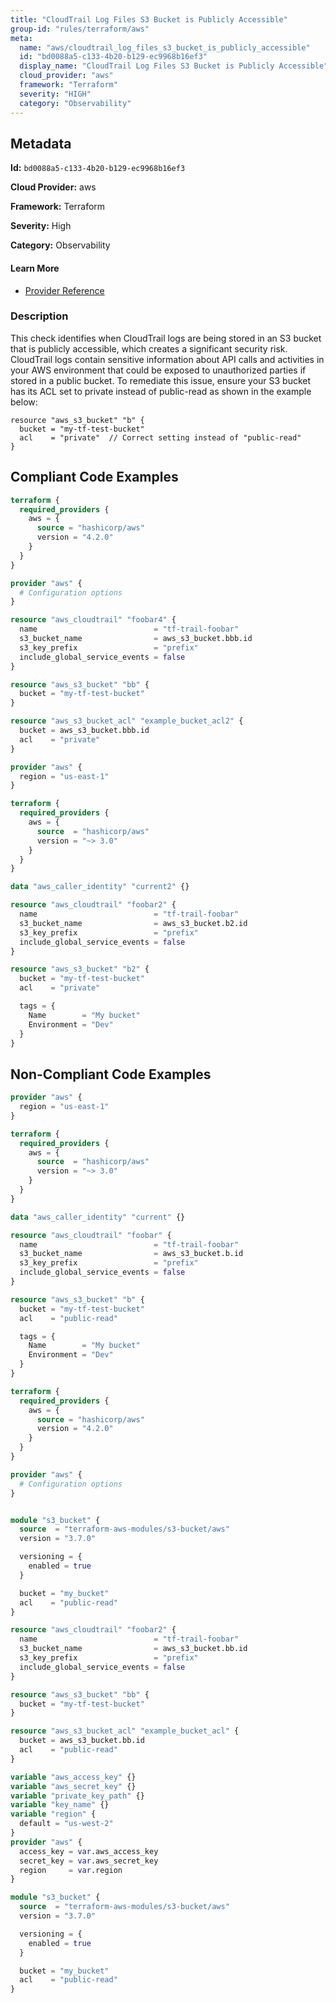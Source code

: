 ```yaml
---
title: "CloudTrail Log Files S3 Bucket is Publicly Accessible"
group-id: "rules/terraform/aws"
meta:
  name: "aws/cloudtrail_log_files_s3_bucket_is_publicly_accessible"
  id: "bd0088a5-c133-4b20-b129-ec9968b16ef3"
  display_name: "CloudTrail Log Files S3 Bucket is Publicly Accessible"
  cloud_provider: "aws"
  framework: "Terraform"
  severity: "HIGH"
  category: "Observability"
---
```

## Metadata

**Id:** `bd0088a5-c133-4b20-b129-ec9968b16ef3`

**Cloud Provider:** aws

**Framework:** Terraform

**Severity:** High

**Category:** Observability

#### Learn More

 - [Provider Reference](https://registry.terraform.io/providers/hashicorp/aws/latest/docs/resources/cloudtrail#s3_bucket_name)

### Description

 This check identifies when CloudTrail logs are being stored in an S3 bucket that is publicly accessible, which creates a significant security risk. CloudTrail logs contain sensitive information about API calls and activities in your AWS environment that could be exposed to unauthorized parties if stored in a public bucket. To remediate this issue, ensure your S3 bucket has its ACL set to private instead of public-read as shown in the example below:

```
resource "aws_s3_bucket" "b" {
  bucket = "my-tf-test-bucket"
  acl    = "private"  // Correct setting instead of "public-read"
}
```


## Compliant Code Examples
```terraform
terraform {
  required_providers {
    aws = {
      source = "hashicorp/aws"
      version = "4.2.0"
    }
  }
}

provider "aws" {
  # Configuration options
}

resource "aws_cloudtrail" "foobar4" {
  name                          = "tf-trail-foobar"
  s3_bucket_name                = aws_s3_bucket.bbb.id
  s3_key_prefix                 = "prefix"
  include_global_service_events = false
}

resource "aws_s3_bucket" "bb" {
  bucket = "my-tf-test-bucket"
}

resource "aws_s3_bucket_acl" "example_bucket_acl2" {
  bucket = aws_s3_bucket.bbb.id
  acl    = "private"
}

```

```terraform
provider "aws" {
  region = "us-east-1"
}

terraform {
  required_providers {
    aws = {
      source  = "hashicorp/aws"
      version = "~> 3.0"
    }
  }
}

data "aws_caller_identity" "current2" {}

resource "aws_cloudtrail" "foobar2" {
  name                          = "tf-trail-foobar"
  s3_bucket_name                = aws_s3_bucket.b2.id
  s3_key_prefix                 = "prefix"
  include_global_service_events = false
}

resource "aws_s3_bucket" "b2" {
  bucket = "my-tf-test-bucket"
  acl    = "private"

  tags = {
    Name        = "My bucket"
    Environment = "Dev"
  }
}

```
## Non-Compliant Code Examples
```terraform
provider "aws" {
  region = "us-east-1"
}

terraform {
  required_providers {
    aws = {
      source  = "hashicorp/aws"
      version = "~> 3.0"
    }
  }
}

data "aws_caller_identity" "current" {}

resource "aws_cloudtrail" "foobar" {
  name                          = "tf-trail-foobar"
  s3_bucket_name                = aws_s3_bucket.b.id
  s3_key_prefix                 = "prefix"
  include_global_service_events = false
}

resource "aws_s3_bucket" "b" {
  bucket = "my-tf-test-bucket"
  acl    = "public-read"

  tags = {
    Name        = "My bucket"
    Environment = "Dev"
  }
}

```

```terraform
terraform {
  required_providers {
    aws = {
      source = "hashicorp/aws"
      version = "4.2.0"
    }
  }
}

provider "aws" {
  # Configuration options
}


module "s3_bucket" {
  source  = "terraform-aws-modules/s3-bucket/aws"
  version = "3.7.0"

  versioning = {
    enabled = true
  }

  bucket = "my_bucket"
  acl    = "public-read"
}

resource "aws_cloudtrail" "foobar2" {
  name                          = "tf-trail-foobar"
  s3_bucket_name                = aws_s3_bucket.bb.id
  s3_key_prefix                 = "prefix"
  include_global_service_events = false
}

resource "aws_s3_bucket" "bb" {
  bucket = "my-tf-test-bucket"
}

resource "aws_s3_bucket_acl" "example_bucket_acl" {
  bucket = aws_s3_bucket.bb.id
  acl    = "public-read"
}

```

```terraform
variable "aws_access_key" {}
variable "aws_secret_key" {}
variable "private_key_path" {}
variable "key_name" {}
variable "region" {
  default = "us-west-2"
}
provider "aws" {
  access_key = var.aws_access_key
  secret_key = var.aws_secret_key
  region     = var.region
}

module "s3_bucket" {
  source  = "terraform-aws-modules/s3-bucket/aws"
  version = "3.7.0"

  versioning = {
    enabled = true
  }

  bucket = "my_bucket"
  acl    = "public-read"
}

```